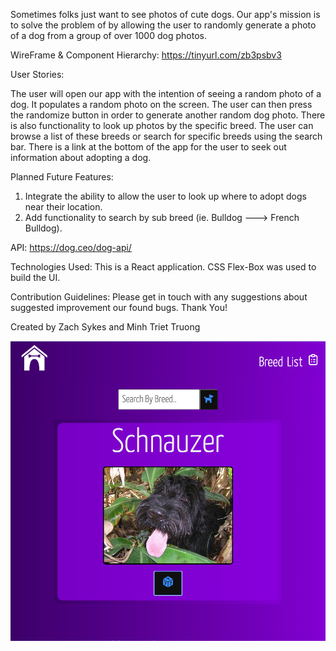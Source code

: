 Sometimes folks just want to see photos of cute dogs. Our app's mission is to solve the problem of by allowing the user to randomly generate a photo of a dog from a group of over  1000 dog photos. 

WireFrame & Component Hierarchy: https://tinyurl.com/zb3psbv3



User Stories:

The user will open our app with the intention of seeing a random photo of a dog. It populates a random photo on the screen. The user can then press the randomize button in order to generate another random dog photo. There is also functionality to look up photos by the specific breed. The user can browse a list of these breeds or search for specific breeds using the search bar. There is a link at the bottom of the app for the user to seek out information about adopting a dog. 

Planned Future Features: 
1. Integrate the ability to allow the user to look up where to adopt dogs near their location. 
2. Add functionality to search by sub breed (ie. Bulldog ---> French Bulldog).

API: https://dog.ceo/dog-api/

Technologies Used: This is a React application. CSS Flex-Box was used to build the UI.

Contribution Guidelines: 
Please get in touch with any suggestions about suggested improvement our found bugs. Thank You! 

Created by Zach Sykes and Minh Triet Truong

![homepage screenshot](/Screen%20Shot%202022-12-12%20at%206.12.06%20AM.png)








